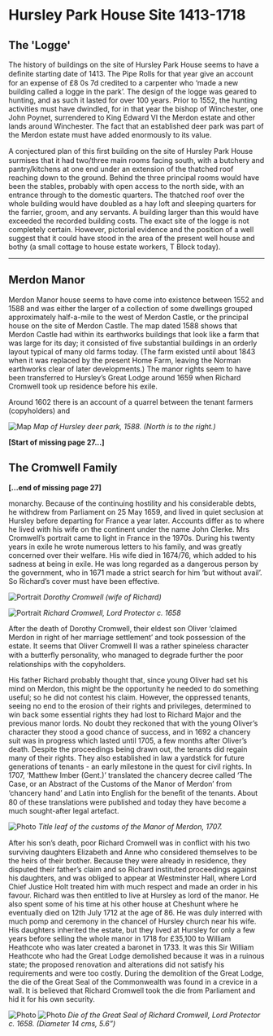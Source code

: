 # Hursley Park House Site 1413-1718

## The 'Logge'
 
The history of buildings on the site of Hursley
Park House seems to have a deﬁnite starting
date of 1413. The Pipe Rolls for that year give
an account for an expense of £8 0s 7d credited
to a carpenter who ‘made a new building
called a logge in the park’. The design of the
logge was geared to hunting, and as such it
lasted for over 100 years. Prior to 1552, the
hunting activities must have dwindled, for in
that year the bishop of Winchester, one John
Poynet, surrendered to King Edward VI the
Merdon estate and other lands around
Winchester. The fact that an established deer
park was part of the Merdon estate must
have added enormously to its value.

A conjectured plan of this ﬁrst building on the
site of Hursley Park House surmises that it
had two/three main rooms facing south, with a
butchery and pantry/kitchens at one end
under an extension of the thatched roof
reaching down to the ground. Behind the
three principal rooms would have been the
stables, probably with open access to the
north side, with an entrance through to the
domestic quarters. The thatched roof over the
whole building would have doubled as a hay
loft and sleeping quarters for the farrier,
groom, and any servants. A building larger
than this would have exceeded the recorded
building costs. The exact site of the logge is
not completely certain. However, pictorial
evidence and the position of a well suggest
that it could have stood in the area of the
present well house and bothy (a small cottage
to house estate workers, T Block today).


---
 
## Merdon Manor

Merdon Manor house seems to have come into
existence between 1552 and 1588 and was
either the larger of a collection of some
dwellings grouped approximately half-a-mile
to the west of Merdon Castle, or the principal
house on the site of Merdon Castle. The map
dated 1588 shows that Merdon Castle had
within its earthworks buildings that look like
a farm that was large for its day; it consisted
of five substantial buildings in an orderly
layout typical of many old farms today. (The
farm existed until about 1843 when it was
replaced by the present Home Farm, leaving
the Norman earthworks clear of later
developments.) The manor rights seem to
have been transferred to Hursley’s Great
Lodge around 1659 when Richard Cromwell
took up residence before his exile.

Around 1602 there is an account of a quarrel
between the tenant farmers (copyholders) and


![Map](hursley-deer-park-map.jpg)
*Map of Hursley deer park, 1588. (North is to the right.)*


**[Start of missing page 27...]**


## The Cromwell Family

**[...end of missing page 27]**




monarchy. Because of the continuing hostility
and his considerable debts, he withdrew from
Parliament on 25 May 1659, and lived in
quiet seclusion at Hursley before departing for
France a year later. Accounts differ as to
where he lived with his wife on the continent
under the name John Clerke. Mrs Cromwell’s
portrait came to light in France in the 1970s.
During his twenty years in exile he wrote
numerous letters to his family, and was
greatly concerned over their welfare. His wife
died in 1674/76, which added to his sadness at
being in exile. He was long regarded as a
dangerous person by the government, who in
1671 made a strict search for him ‘but without
avail’. So Richard’s cover must have been
effective.


![Portrait](dorothy-cromwell.jpg)
*Dorothy Cromwell (wife of Richard)*


![Portrait](richard-cromwell.jpg)
*Richard Cromwell, Lord Protector c. 1658*


After the death of Dorothy Cromwell, their
eldest son Oliver ‘claimed Merdon in right of
her marriage settlement’ and took possession of
the estate. It seems that Oliver Cromwell II
was a rather spineless character with a
butterﬂy personality, who managed to degrade
further the poor relationships with the
copyholders.

His father Richard probably thought that,
since young Oliver had set his mind on
Merdon, this might be the opportunity he
needed to do something useful; so he did not
contest his claim. However, the oppressed
tenants, seeing no end to the erosion of their
rights and privileges, determined to win back
some essential rights they had lost to Richard
Major and the previous manor lords. No
doubt they reckoned that with the young
Oliver’s character they stood a good chance of
success, and in 1692 a chancery suit was in
progress which lasted until 1705, a few
months after Oliver’s death. Despite the
proceedings being drawn out, the tenants did
regain many of their rights. They also
established in law a yardstick for future
generations of tenants - an early milestone in
the quest for civil rights. In 1707, ‘Matthew
Imber (Gent.)’ translated the chancery decree
called ‘The Case, or an Abstract of the
Customs of the Manor of Merdon’ from
‘chancery hand’ and Latin into English for the
beneﬁt of the tenants. About 80 of these
translations were published and today they
have become a much sought-after legal
artefact.


![Photo](manor-of-merdon-customs-title-leaf.jpg)
*Title leaf of the customs of the Manor of
Merdon, 1707.*

After his son’s death, poor Richard Cromwell
was in conﬂict with his two surviving
daughters Elizabeth and Anne who considered
themselves to be the heirs of their brother.
Because they were already in residence, they
disputed their father’s claim and so Richard
instituted proceedings against his daughters,
and was obliged to appear at Westminster
Hall, where Lord Chief Justice Holt treated
him with much respect and made an order in
his favour. Richard was then entitled to live at
Hursley as lord of the manor. He also spent
some of his time at his other house at
Cheshunt where he eventually died on 12th
July 1712 at the age of 86. He was duly
interred with much pomp and ceremony in
the chancel of Hursley church near his wife.
His daughters inherited the estate, but they
lived at Hursley for only a few years before
selling the whole manor in 1718 for £35,100
to William Heathcote who was later created a
baronet in 1733. It was this Sir William
Heathcote who had the Great Lodge
demolished because it was in a ruinous state;
the proposed renovation and alterations did
not satisfy his requirements and were too
costly. During the demolition of the Great
Lodge, the die of the Great Seal of the
Commonwealth was found in a crevice in a
wall. It is believed that Richard Cromwell
took the die from Parliament and hid it for his
own security.


![Photo](great-seal.jpg)
![Photo](great-seal-reverse.jpg)
*Die of the Great Seal of Richard Cromwell,
Lord Protector c. 1658. (Diameter 14 cms, 5.6”)*
